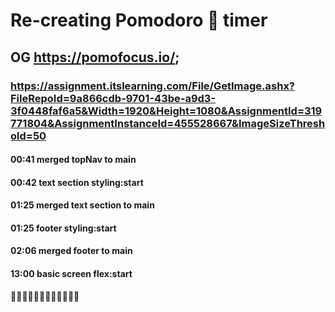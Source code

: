 # Re-creating Pomodoro 🍅 timer

## OG https://pomofocus.io/;

### https://assignment.itslearning.com/File/GetImage.ashx?FileRepoId=9a866cdb-9701-43be-a9d3-3f0448faf6a5&Width=1920&Height=1080&AssignmentId=319771804&AssignmentInstanceId=455528667&ImageSizeThreshold=50

#### 00:41 merged topNav to main

#### 00:42 text section styling:start

#### 01:25 merged text section to main

#### 01:25 footer styling:start

#### 02:06 merged footer to main

#### 13:00 basic screen flex:start

🍅🍅🍅🍅🍅🍅🍅🍅🍅🍅🍅🍅
